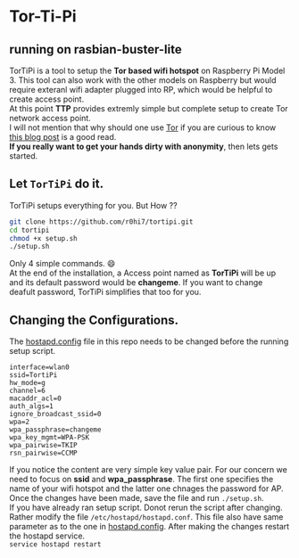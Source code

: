 # Tor-Ti-Pi  
running on rasbian-buster-lite
---




TorTiPi is a tool to setup the **Tor based wifi hotspot**  on Raspberry Pi Model 3. This tool can also work with the other models on Raspberry but would require exteranl wifi  adapter plugged into RP, which would be helpful to create access point.  
At this point **TTP** provides extremly simple but complete setup to create Tor network access point.  
I will not mention that why should one use [Tor](https://en.wikipedia.org/wiki/Tor_(anonymity_network)) if you are curious to know [this blog post](https://www.eff.org/deeplinks/2014/06/why-you-should-use-tor) is a good read.  
**If you really want to get your hands dirty with anonymity**, then lets gets started.    

Let `TorTiPi` do it.
---
TorTiPi setups everything for you. But How ??  
```bash
git clone https://github.com/r0hi7/tortipi.git
cd tortipi
chmod +x setup.sh
./setup.sh
```
Only 4 simple commands. :smile:  
At the end of the installation, a Access point named as **TorTiPi** will be up and its default password would be **changeme**.
If you want to change deafult password, TorTiPi simplifies that too for you.  

Changing the Configurations.
---
The [hostapd.config](/hostapd.config) file in this repo needs to be changed before the running setup script.
```
interface=wlan0
ssid=TortiPi
hw_mode=g
channel=6
macaddr_acl=0
auth_algs=1
ignore_broadcast_ssid=0
wpa=2
wpa_passphrase=changeme
wpa_key_mgmt=WPA-PSK
wpa_pairwise=TKIP
rsn_pairwise=CCMP
```
If you notice the content are very simple key value pair. For our concern we need to focus on **ssid** and **wpa_passphrase**. The first one specifies the name of your wifi hotspot and the latter one chnages the password for AP.
Once the changes have been made, save the file and run `./setup.sh`.  
If you have already ran setup script. Donot rerun the script after changing. Rather modify the file `/etc/hostapd/hostapd.conf`. This file also have same parameter as to the one in [hostapd.config](/hostapd.config). After making the changes restart the hostapd service.  
`service hostapd restart`
